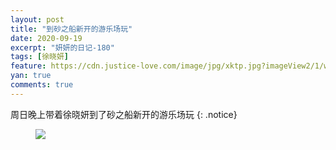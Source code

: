 ```yaml
---
layout: post
title: "到砂之船新开的游乐场玩"
date: 2020-09-19
excerpt: "妍妍的日记-180"
tags: [徐晓妍]
feature: https://cdn.justice-love.com/image/jpg/xktp.jpg?imageView2/1/w/1200/h/500
yan: true
comments: true
---
```

周日晚上带着徐晓妍到了砂之船新开的游乐场玩
{: .notice}
<figure>
    <img src="{{ site.staticUrl }}/yanyan/image/shazhichuangyoulechangwan.jpg?imageMogr2/auto-orient" />
</figure>
